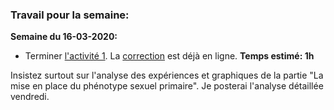 ### Travail pour la semaine:

**Semaine du 16-03-2020:**

- Terminer [l'activité 1](https://github.com/YannBouyeron/SVT2/blob/master/Thème-2/A1%20Phénotypes%20sexuels.md). La [correction](https://github.com/YannBouyeron/SVT2/blob/master/Thème-2/A1%20Correction.md) est déjà en ligne. **Temps estimé: 1h**

Insistez surtout sur l'analyse des expériences et graphiques de la partie "La mise en place du phénotype sexuel primaire". Je posterai l'analyse détaillée vendredi.


